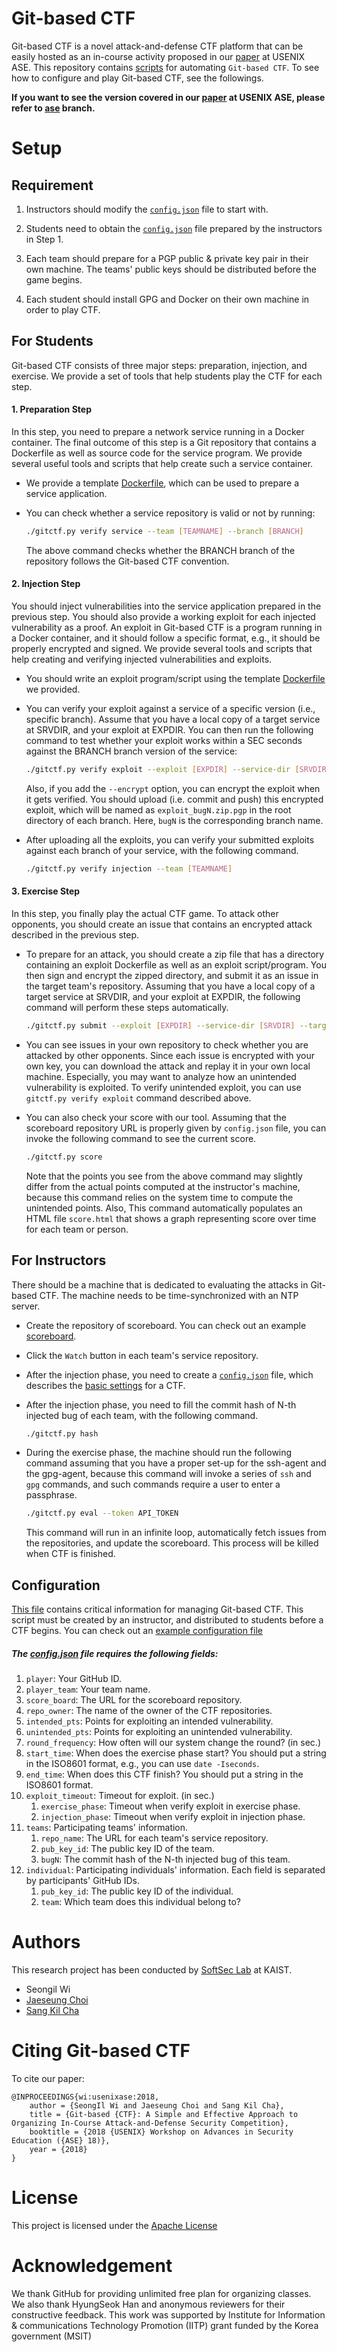 # Git-based CTF

Git-based CTF is a novel attack-and-defense CTF platform that can be easily
hosted as an in-course activity proposed in our [paper](https://www.usenix.org/system/files/conference/ase18/ase18-paper_wi.pdf) at USENIX ASE. This
repository contains [scripts](scripts) for automating ```Git-based CTF```. To
see how to configure and play Git-based CTF, see the followings.

**If you want to see the version covered in our
[paper](https://www.usenix.org/system/files/conference/ase18/ase18-paper_wi.pdf)
at USENIX ASE, please refer to [ase](../../tree/ase) branch.**

# Setup
## Requirement

1. Instructors should modify the [`config.json`](scripts/config.json) file to
   start with.

1. Students need to obtain the [`config.json`](scripts/config.json) file
   prepared by the instructors in Step 1.

1. Each team should prepare for a PGP public & private key pair in their own
   machine. The teams' public keys should be distributed before the game begins.

1. Each student should install GPG and Docker on their own machine in
   order to play CTF.

## For Students

Git-based CTF consists of three major steps: preparation, injection, and
exercise. We provide a set of tools that help students play the CTF for each
step.

#### 1. Preparation Step

In this step, you need to prepare a network service running in a Docker
container. The final outcome of this step is a Git repository that contains a
Dockerfile as well as source code for the service program. We provide several
useful tools and scripts that help create such a service container.

- We provide a template [Dockerfile](service_template), which can be used to
  prepare a service application.

- You can check whether a service repository is valid or not by running:
    ```bash
    ./gitctf.py verify service --team [TEAMNAME] --branch [BRANCH]
    ```
  The above command checks whether the BRANCH branch of the repository follows
  the Git-based CTF convention.

#### 2. Injection Step

You should inject vulnerabilities into the service application prepared in the
previous step. You should also provide a working exploit for each injected
vulnerability as a proof. An exploit in Git-based CTF is a program running in a
Docker container, and it should follow a specific format, e.g., it should be
properly encrypted and signed. We provide several tools and scripts that help
creating and verifying injected vulnerabilities and exploits.

- You should write an exploit program/script using the template
  [Dockerfile](exploit_template) we provided.

- You can verify your exploit against a service of a specific version (i.e.,
  specific branch). Assume that you have a local copy of a target service at
  SRVDIR, and your exploit at EXPDIR. You can then run the following command to
  test whether your exploit works within a SEC seconds against the BRANCH branch version of the
  service:
    ```bash
    ./gitctf.py verify exploit --exploit [EXPDIR] --service-dir [SRVDIR] --branch [BRANCH] --timeout [SEC]
    ```
  Also, if you add the ```--encrypt``` option, you can encrypt the exploit when
  it gets verified. You should upload (i.e. commit and push) this encrypted
  exploit, which will be named as ```exploit_bugN.zip.pgp``` in the root
  directory of each branch. Here, ```bugN``` is the corresponding branch name.

- After uploading all the exploits, you can verify your submitted exploits
  against each branch of your service, with the following command.

    ```bash
    ./gitctf.py verify injection --team [TEAMNAME]
    ```

#### 3. Exercise Step

In this step, you finally play the actual CTF game. To attack other opponents,
you should create an issue that contains an encrypted attack described in the
previous step.

- To prepare for an attack, you should create a zip file that has a directory
  containing an exploit Dockerfile as well as an exploit script/program. You
  then sign and encrypt the zipped directory, and submit it as an issue in the
  target team's repository. Assuming that you have a local copy of a target
  service at SRVDIR, and your exploit at EXPDIR, the following command will
  perform these steps automatically.
    ```bash
    ./gitctf.py submit --exploit [EXPDIR] --service-dir [SRVDIR] --target [TEAMNAME]
    ```

- You can see issues in your own repository to check whether you are attacked by
  other opponents. Since each issue is encrypted with your own key, you can
  download the attack and replay it in your own local machine. Especially, you
  may want to analyze how an unintended vulnerability is exploited. To verify
  unintended exploit, you can use `gitctf.py verify exploit` command described
  above.

- You can also check your score with our tool. Assuming that the scoreboard
  repository URL is properly given by `config.json` file, you can invoke the
  following command to see the current score.
    ```bash
    ./gitctf.py score
    ```
  Note that the points you see from the above command may slightly differ from
  the actual points computed at the instructor's machine, because this command
  relies on the system time to compute the unintended points.
  Also, This command automatically populates an HTML file `score.html` that
  shows a graph representing score over time for each team or person.

## For Instructors

There should be a machine that is dedicated to evaluating the attacks in
Git-based CTF. The machine needs to be time-synchronized with an NTP server.

- Create the repository of scoreboard. You can check out an example
  [scoreboard](https://github.com/KAIST-IS521/2018s-gitctf-score).

- Click the `Watch` button in each team's service repository.

- After the injection phase, you need to create a
  [`config.json`](scripts/config.json) file, which describes the [basic
  settings](#configuration) for a CTF.

- After the injection phase, you need to fill the commit hash of N-th injected
  bug of each team, with the following command.
    ```bash
    ./gitctf.py hash
    ```

- During the exercise phase, the machine should run the following command
  assuming that you have a proper set-up for the ssh-agent and the gpg-agent,
  because this command will invoke a series of `ssh` and `gpg` commands, and
  such commands require a user to enter a passphrase.
    ```bash
    ./gitctf.py eval --token API_TOKEN
    ```
  This command will run in an infinite loop, automatically fetch issues from
  the repositories, and update the scoreboard. This process will be killed when
  CTF is finished.


## Configuration

[This file](scripts/config.json) contains critical information for managing
Git-based CTF. This script must be created by an instructor, and distributed to
students before a CTF begins. You can check out an [example configuration file](https://github.com/KAIST-IS521/2018-Spring/blob/master/Activities/config.json)

##### The [config.json](scripts/config.json) file requires the following fields:

1. `player`: Your GitHub ID.
1. `player_team`: Your team name.
1. `score_board`: The URL for the scoreboard repository.
1. `repo_owner`: The name of the owner of the CTF repositories.
1. `intended_pts`: Points for exploiting an intended vulnerability.
1. `unintended_pts`: Points for exploiting an unintended vulnerability.
1. `round_frequency`: How often will our system change the round? (in sec.)
1. `start_time`: When does the exercise phase start? You should put a string in the ISO8601
   format, e.g., you can use `date -Iseconds`.
1. `end_time`: When does this CTF finish? You should put a string in the ISO8601
   format.
1. `exploit_timeout`: Timeout for exploit. (in sec.)
    1. `exercise_phase`: Timeout when verify exploit in exercise phase.
    1. `injection_phase`: Timeout when verify exploit in injection phase.
1. `teams`: Participating teams' information.
    1. `repo_name`: The URL for each team's service repository.
    1. `pub_key_id`: The public key ID of the team.
    1. `bugN`: The commit hash of the N-th injected bug of this team.
1. `individual`: Participating individuals' information. Each field is separated
   by participants' GitHub IDs.
    1. `pub_key_id`: The public key ID of the individual.
    1. `team`: Which team does this individual belong to?

# Authors

This research project has been conducted by [SoftSec Lab](https://softsec.kaist.ac.kr) at KAIST.

* Seongil Wi
* [Jaeseung Choi](https://softsec.kaist.ac.kr/~jschoi/)
* [Sang Kil Cha](https://softsec.kaist.ac.kr/~sangkilc/)

# Citing Git-based CTF

To cite our paper:
```
@INPROCEEDINGS{wi:usenixase:2018,
    author = {SeongIl Wi and Jaeseung Choi and Sang Kil Cha},
    title = {Git-based {CTF}: A Simple and Effective Approach to Organizing In-Course Attack-and-Defense Security Competition},
    booktitle = {2018 {USENIX} Workshop on Advances in Security Education ({ASE} 18)},
    year = {2018}
}
```

# License

This project is licensed under the [Apache License](LICENSE.md)

# Acknowledgement

We thank GitHub for providing unlimited free plan for organizing classes. We also thank HyungSeok Han and anonymous reviewers for their constructive feedback. This work was supported by Institute for Information & communications Technology Promotion (IITP) grant funded by the Korea government (MSIT)
